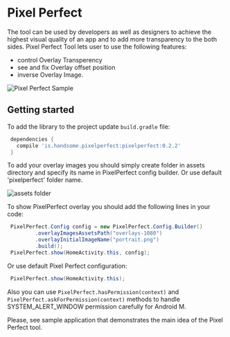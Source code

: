 # Pixel Perfect

The tool can be used by developers as well as designers to achieve the highest visual quality of an app and to add more transparency to the both sides.
Pixel Perfect Tool lets user to use the following features:
- control Overlay Transperency
- see and fix Overlay offset position
- inverse Overlay Image.

![Pixel Perfect Sample](https://s3.amazonaws.com/f.cl.ly/items/1L3b1C3h1s2k2t350C2D/ezgif.com-resize.gif?v=391643b5 "Pixel Perfect Sample")


## Getting started

To add the library to the project update `build.gradle` file:

```gradle
 dependencies {
   compile 'is.handsome.pixelperfect:pixelperfect:0.2.2'
 }
```

To add your overlay images you should simply create folder in assets directory and specify its name in PixelPerfect config builder. Or use default 'pixelperfect' folder name.

![assets folder](https://s3.amazonaws.com/f.cl.ly/items/0117400844291c1r3A3N/Image%202016-04-19%20at%205.10.37%20PM.png?v=904f2d1d)

To show PixelPerfect overlay you should add the following lines in your code:
```java
 PixelPerfect.Config config = new PixelPerfect.Config.Builder()
         .overlayImagesAssetsPath("overlays-1080")
         .overlayInitialImageName("portrait.png")
         .build();
 PixelPerfect.show(HomeActivity.this, config);
```

Or use default Pixel Perfect configuration:
```java
 PixelPerfect.show(HomeActivity.this);
```

Also you can use `PixelPerfect.hasPermission(context)` and `PixelPerfect.askForPermission(context)` methods to handle SYSTEM_ALERT_WINDOW permission carefully for Android M.

Please, see sample application that demonstrates the main idea of the Pixel Perfect tool.
